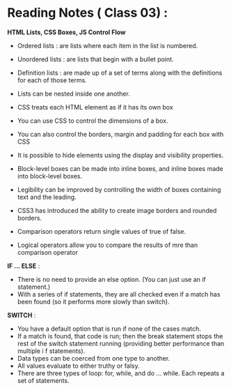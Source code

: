 # Reading Notes ( Class 03) :

**HTML Lists, CSS Boxes, JS Control Flow**

- Ordered lists : are lists where each item in the list is numbered.
- Unordered lists : are lists that begin with a bullet point.
-  Definition lists : are made up of a set of terms along with the definitions for each of those terms.
- Lists can be nested inside one another.
- CSS treats each HTML element as if it has its own box
- You can use CSS to control the dimensions of a box.
- You can also control the borders, margin and padding for each box with CSS 
- It is possible to hide elements using the display and visibility properties.
 - Block-level boxes can be made into inline boxes, and inline boxes made into block-level boxes.
 - Legibility can be improved by controlling the width of boxes containing text and the leading.
 - CSS3 has introduced the ability to create image borders and rounded borders.
 
- Comparison operators return single values of true of false.
- Logical operators allow you to compare the results of mre than comparison operator 

**IF ... ELSE** :
- There is no need to provide an else option. (You can just use an if statement.)
- With a series of if statements, they are all checked even if a match has been found
(so it performs more slowly than switch).

**SWITCH** :
- You have a default option that is run if none of the cases match.
- If a match is found, that code is run; then the break statement stops the rest of the switch statement running (providing
better performance than multiple i f
statements).
- Data types can be coerced from one type to another.
- All values evaluate to either truthy or falsy.
- There are three types of loop: for, while, and do ... while. Each repeats a set of statements.
